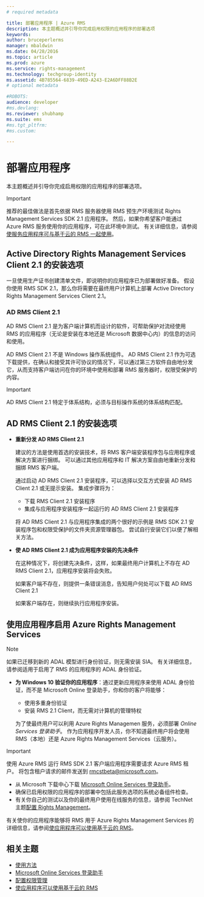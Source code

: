 ```yaml
---
# required metadata

title: 部署应用程序 | Azure RMS
description: 本主题概述并引导你完成启用权限的应用程序的部署选项
keywords:
author: bruceperlerms
manager: mbaldwin
ms.date: 04/28/2016
ms.topic: article
ms.prod: azure
ms.service: rights-management
ms.technology: techgroup-identity
ms.assetid: 4B785564-6839-49ED-A243-E2A6DFF88B2E
# optional metadata

#ROBOTS:
audience: developer
#ms.devlang:
ms.reviewer: shubhamp
ms.suite: ems
#ms.tgt_pltfrm:
#ms.custom:

---
```


# 部署应用程序


本主题概述并引导你完成启用权限的应用程序的部署选项。

> [!IMPORTANT]
> 推荐的最佳做法是首先依据 RMS 服务器使用 RMS 预生产环境测试 Rights Management Services SDK 2.1 应用程序。 然后，如果你希望客户能通过 Azure RMS 服务使用你的应用程序，可在此环境中测试。 有关详细信息，请参阅[使服务应用程序可与基于云的 RMS 一起使用](how-to-use-file-api-with-aadrm-cloud.md)。

 

## Active Directory Rights Management Services Client 2.1 的安装选项

一旦使用生产证书创建清单文件，即说明你的应用程序已为部署做好准备。 假设你使用 RMS SDK 2.1，那么你将需要在最终用户计算机上部署 Active Directory Rights Management Services Client 2.1。

### AD RMS Client 2.1

AD RMS Client 2.1 是为客户端计算机而设计的软件，可帮助保护对流经使用 RMS 的应用程序（无论是安装在本地还是 Microsoft 数据中心内）的信息的访问和使用。

AD RMS Client 2.1 不是 Windows 操作系统组件。 AD RMS Client 2.1 作为可选下载提供，在确认和接受其许可协议的情况下，可以通过第三方软件自由地分发它，从而支持客户端访问在你的环境中使用和部署 RMS 服务器时，权限受保护的内容。

> [!IMPORTANT]
> AD RMS Client 2.1 特定于体系结构，必须与目标操作系统的体系结构匹配。


## AD RMS Client 2.1 的安装选项

-   **重新分发 AD RMS Client 2.1**

    建议的方法是使用首选的安装技术，将 RMS 客户端安装程序包与应用程序或解决方案进行捆绑。 可以通过其他应用程序和 IT 解决方案自由地重新分发和捆绑 RMS 客户端。

    通过启动 AD RMS Client 2.1 安装程序，可以选择以交互方式安装 AD RMS Client 2.1 或无提示安装。 集成步骤将为：

    -   下载 RMS Client 2.1 安装程序
    -   集成与应用程序安装程序一起运行的 AD RMS Client 2.1 安装程序

    将 AD RMS Client 2.1 与应用程序集成的两个很好的示例是 RMS SDK 2.1 安装程序包和权限受保护的文件夹资源管理器包。 尝试自行安装它们以便了解相关方法。

-   **使 AD RMS Client 2.1 成为应用程序安装的先决条件**

    在这种情况下，将创建先决条件，这样，如果最终用户计算机上不存在 AD RMS Client 2.1，应用程序安装将会失败。

    如果客户端不存在，则提供一条错误消息，告知用户何处可以下载 AD RMS Client 2.1

    如果客户端存在，则继续执行应用程序安装。

## 使用应用程序启用 Azure Rights Management Services

> [!NOTE]
> 如果已迁移到新的 ADAL 模型进行身份验证，则无需安装 SIA。 有关详细信息，请参阅适用于启用了 RMS 的应用程序的 ADAL 身份验证。

- **为 Windows 10 验证你的应用程序**：通过更新应用程序来使用 ADAL 身份验证，而不是 Microsoft Online 登录助手，你和你的客户将能够：
  - 使用多重身份验证
  - 安装 RMS 2.1 Client，而无需对计算机的管理特权
 
  为了使最终用户可以利用 Azure Rights Managemen 服务，必须部署 *Online Services 登录助手*。 作为应用程序开发人员，你不知道最终用户将会使用 RMS（本地）还是 Azure Rights Management Services（云服务）。

> [!IMPORTANT]
> 使用 Azure RMS 运行 RMS SDK 2.1 客户端应用程序需要请求 Azure RMS 租户。 将包含租户请求的邮件发送到 <rmcstbeta@microsoft.com>。

-   从 Microsoft 下载中心下载 [Microsoft Online Services 登录助手](http://www.microsoft.com/en-us/download/details.aspx?id=28177)。
-   确保已启用权限的应用程序的部署中包括此服务选项的系统必备组件检查。
-   有关你自己的测试以及你的最终用户使用在线服务的信息，请参阅 TechNet 主题[配置 Rights Management](https://TechNet.Microsoft.Com/en-us/library/jj585002.aspx)。

有关使你的应用程序能够将 RMS 用于 Azure Rights Management Services 的详细信息，请参阅[使应用程序可以使用基于云的 RMS](how-to-use-file-api-with-aadrm-cloud.md)。

## 相关主题

* [使用方法](how-to-use-msipc.md)
* [Microsoft Online Services 登录助手](http://www.microsoft.com/en-us/download/details.aspx?id=28177)
* [配置权限管理](https://TechNet.Microsoft.Com/en-us/library/jj585002.aspx)
* [使应用程序可以使用基于云的 RMS](how-to-use-file-api-with-aadrm-cloud.md)
 

 





<!--HONumber=Apr16_HO4-->


